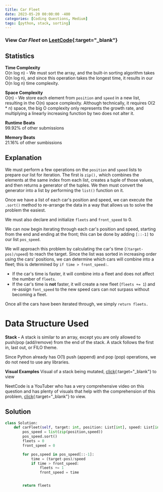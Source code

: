 ```yaml
---
title: Car Fleet
date: 2023-05-20 00:00:00 -400
categories: [Coding Questions, Medium]
tags: [python, stack, sorting]
---
```



### View *Car Fleet* on [LeetCode](https://leetcode.com/problems/car-fleet/){:target="_blank"}

## Statistics  

**Time Complexity**  
O(n log n) - We must sort the array, and the built-in sorting algorithm takes O(n log n), and since this operation takes the longest time, it results in our O(n log n) time complexity.

**Space Complexity**  
O(n) - We store each element from `position` and `speed` in a new list, resulting in the O(n) space complexity. 
Although technically, it requires O(2 * n) space, the big O complexity only represents the growth rate, and multiplying a linearly increasing function by two does not alter it.

**Runtime Beats**  
99.92% of other submissions  

**Memory Beats**  
21.16% of other sumbissions  

## Explanation
We must perform a few operations on the `position` and `speed` lists to prepare our list for iteration. The first is `zip(),` which combines the elements at the same index from each list, creates a tuple of those values, and then returns a generator of the tuples. We then must convert the generator into a list by performing the `list()` function on it.

Once we have a list of each car's position and speed, we can execute the `.sort()` method to re-arrange the data in a way that allows us to solve the problem the easiest. 

We must also declare and initialize `fleets` and `front_speed` to 0.

We can now begin iterating through each car's position and speed, starting from the end and ending at the front; this can be done by adding `[::-1]` to our list `pos_speed`.

We will approach this problem by calculating the car's time (`(target-pos)/speed`) to reach the target. 
Since the list was sorted in increasing order using the cars' positions, we can determine which cars will combine into a fleet; this is determined by `if time > front_speed:`. 
*   If the car's time is faster, it will combine into a fleet and does not affect the number of `fleets`. 
*   If the car's time is **not** faster, it will create a new fleet (`fleets += 1`) and re-assign `font_speed` to the new speed cars can not surpass without becoming a fleet.

Once all the cars have been iterated through, we simply `return fleets.` 

# Data Structure Used

**Stack -** A stack is similar to an array, except you are only allowed to push/pop (add/remove) from the end of the stack. A stack follows the first in, last out, or FILO theme.

Since Python already has O(1) push (append) and pop (pop) operations, we do not need to use any libraries.

**Visual Examples**
Visual of a stack being mutated, [click](https://cdn.programiz.com/sites/tutorial2program/files/stack.png){:target="_blank"} to view

NeetCode is a YouTuber who has a very comprehensive video on this question and has plenty of visuals that help with the comprehension of this problem, [click](https://www.youtube.com/watch?v=Pr6T-3yB9RM&t=732s){:target="_blank"} to view.

## Solution  

```python
class Solution:
    def carFleet(self, target: int, position: List[int], speed: List[int]) -> int:
        pos_speed = list(zip(position,speed))
        pos_speed.sort()
        fleets = 0
        front_speed = 0

        for pos,speed in pos_speed[::-1]:
            time = (target-pos)/speed
            if time > front_speed:
                fleets += 1
                front_speed = time


        return fleets
```